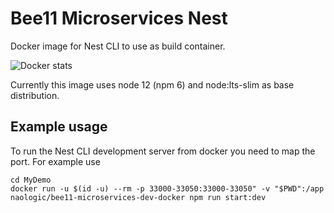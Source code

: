 # Bee11 Microservices Nest

Docker image for Nest CLI to use as build container.


![Docker stats](https://dockeri.co/image/naologic/bee11-microservices-dev-docker)


Currently this image uses node 12 (npm 6) and node:lts-slim as base distribution.

## Example usage 

To run the Nest CLI development server from docker you need to map the port.
For example use
```
cd MyDemo
docker run -u $(id -u) --rm -p 33000-33050:33000-33050" -v "$PWD":/app naologic/bee11-microservices-dev-docker npm run start:dev
```
